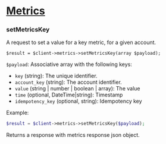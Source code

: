 # [Metrics](https://github.com/kickplan/sdk-php/blob/main/src/resources/Metrics.php)

### setMetricsKey
A request to set a value for a key metric, for a given account.

`$result = $client->metrics->setMetricsKey(array $payload);`

`$payload`: Associative array with the following keys:
 - `key` (string): The unique identifier.
 - `account_key` (string): The account identifier.
 - `value` (string | number | boolean | array): The value
 - `time` (optional, DateTime|string): Timestamp
 - `idempotency_key` (optional, string): Idempotency key

Example:
```php
$result = $client->metrics->setMetricsKey($payload);
```

Returns a response with metrics response json object.
